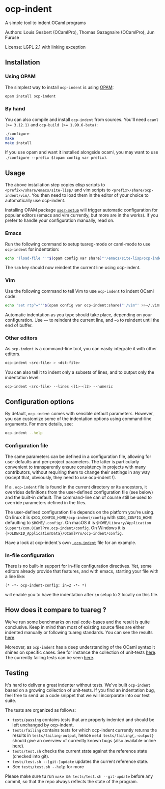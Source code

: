 # ocp-indent

A simple tool to indent OCaml programs

Authors: Louis Gesbert (OCamlPro), Thomas Gazagnaire (OCamlPro), Jun Furuse

License: LGPL 2.1 with linking exception

## Installation

### Using OPAM

The simplest way to install `ocp-indent` is using [OPAM](http://opam.ocamlpro.com):

```bash
opam install ocp-indent
```

### By hand

You can also compile and install `ocp-indent` from sources. You'll need `ocaml
(>= 3.12.1)` and `ocp-build (>= 1.99.6-beta)`:

```bash
./configure
make
make install
```

If you use opam and want it installed alongside ocaml, you may want to use
`./configure --prefix $(opam config var prefix)`.

## Usage

The above installation step copies elisp scripts to
`<prefix>/share/emacs/site-lisp/` and vim scripts to
`<prefix>/share/ocp-indent/vim/`. You then need to load them in the editor of
your choice to automatically use ocp-indent.

Installing OPAM package
[`user-setup`](https://opam.ocaml.org/packages/user-setup/user-setup.0.3/) will
trigger automatic configuration for popular editors (emacs and vim currently,
but more are in the works). If you prefer to handle your configuration manually,
read on.

### Emacs

Run the following command to setup tuareg-mode or caml-mode to use `ocp-indent`
for indentation:

```bash
echo '(load-file "'"$(opam config var share)"'/emacs/site-lisp/ocp-indent.el")' >>~/.emacs
```

The `tab` key should now reindent the current line using ocp-indent.

### Vim

Use the following command to tell Vim to use `ocp-indent` to indent OCaml code:

```bash
echo 'set rtp^="'"$(opam config var ocp-indent:share)"'/vim"' >>~/.vimrc
```

Automatic indentation as you type should take place, depending on your
configuration. Use `==` to reindent the current line, and `=G` to reindent until
the end of buffer.

### Other editors

As `ocp-indent` is a command-line tool, you can easily integrate it with other editors.

```bash
ocp-indent <src-file> > <dst-file>
```

You can also tell it to indent only a subsets of lines, and to output only the indentation level:

```bash
ocp-indent <src-file> --lines <l1>-<l2> --numeric
```

## Configuration options

By default, `ocp-indent` comes with sensible default parameters. However,
you can customize some of the indentation options using command-line
arguments. For more details, see:

```bash
ocp-indent --help
```

### Configuration file
The same parameters can be defined in a configuration file, allowing for user
defaults and per-project parameters. The latter is particularly convenient to
transparently ensure consistency in projects with many contributors, without
requiring them to change their settings in any way (except that, obviously, they
need to use ocp-indent !).

If a `.ocp-indent` file is found in the current directory or its ancestors, it
overrides definitions from the user-defined configuration file (see below)
and the built-in default. The command-line can of course still be used to 
override parameters defined in the files.

The user-defined configuration file depends on the platform you're using.
On linux it is `$XDG_CONFIG_HOME/ocp-indent/config` with `$XDG_CONFIG_HOME`
defaulting to `$HOME/.config/`. On macOS it is
`$HOME/Library/Application Support/com.OCamlPro.ocp-indent/config`. On
Windows it is `{FOLDERID_ApplicationData}/OCamlPro/ocp-indent/config`.

Have a look at ocp-indent's own [`.ocp-indent`](.ocp-indent) file for an
example.

### In-file configuration
There is no built-in support for in-file configuration directives. Yet, some
editors already provide that features, and with emacs, starting your file with a
line like:

```
(* -*- ocp-indent-config: in=2 -*- *)
```

will enable you to have the indentation after `in` setup to 2 locally on this
file.


## How does it compare to tuareg ?

We've run some benchmarks on real code-bases and the result is quite
conclusive. Keep in mind than most of existing source files are
either indented manually or following tuareg standards. You can
see the results [here](http://htmlpreview.github.com/?https://github.com/AltGr/ocp-indent-tests/blob/master/status.html).

Moreover, as `ocp-indent` has a deep understanding of the OCaml syntax
it shines on specific cases. See for instance the collection of
unit-tests
[here](https://github.com/OCamlPro/ocp-indent/tree/master/tests/passing). The
currently failing tests can be seen
[here](http://htmlpreview.github.com/?https://github.com/OCamlPro/ocp-indent/blob/master/tests/failing.html).


## Testing

It's hard to deliver a great indenter without tests. We've built
`ocp-indent` based on a growing collection of unit-tests. If you find an
indentation bug, feel free to send us a code snippet that we will
incorporate into our test suite.

The tests are organized as follows:

* `tests/passing` contains tests that are properly indented and should be left
  unchanged by ocp-indent.
* `tests/failing` contains tests for which ocp-indent currently returns the
  results in `tests/failing-output`, hence `meld tests/failing{,-output}` should
  give an overview of currently known bugs (also available online
  [here](http://htmlpreview.github.com/?https://github.com/OCamlPro/ocp-indent/blob/master/tests/failing.html)).
* `tests/test.sh` checks the current state against the reference state (checked
  into git).
* `tests/test.sh --[git-]update` updates the current reference state.
* See `tests/test.sh --help` for more

Please make sure tu run `make && tests/test.sh --git-update` before any commit,
so that the repo always reflects the state of the program.

